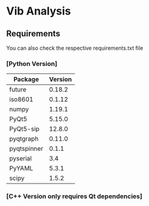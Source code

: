 # Vib Analysis


## Requirements

You can also check the respective requirements.txt file
### [Python Version]
|   Package | Version|
|-----------|--------|
|future     | 0.18.2 |
|iso8601    | 0.1.12 |
|numpy      | 1.19.1 |
|PyQt5      | 5.15.0 |
|PyQt5-sip  | 12.8.0 |
|pyqtgraph  | 0.11.0 |
|pyqtspinner| 0.1.1  |
|pyserial   | 3.4    |
|PyYAML     | 5.3.1  |
|scipy      | 1.5.2  |


### [C++ Version only requires Qt dependencies]

